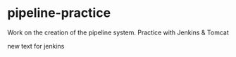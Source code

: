 # pipeline-practice
Work on the creation of the pipeline system. Practice with Jenkins &amp; Tomcat

new text for jenkins
